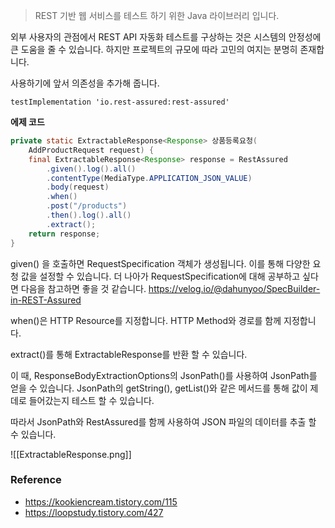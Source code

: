 > REST 기반 웹 서비스를 테스트 하기 위한 Java 라이브러리 입니다. 

외부 사용자의 관점에서 REST API 자동화 테스트를 구상하는 것은 시스템의 안정성에 큰 도움을 줄 수 있습니다. 하지만 프로젝트의 규모에 따라 고민의 여지는 분명히 존재합니다.

사용하기에 앞서 의존성을 추가해 줍니다. 
```
testImplementation 'io.rest-assured:rest-assured'
```

**에제 코드** 
```java
private static ExtractableResponse<Response> 상품등록요청(  
    AddProductRequest request) {  
    final ExtractableResponse<Response> response = RestAssured
		.given().log().all()  
        .contentType(MediaType.APPLICATION_JSON_VALUE)  
        .body(request)  
        .when()  
        .post("/products")  
        .then().log().all()
        .extract();  
    return response;  
}
```

given() 을 호출하면 RequestSpecification 객체가 생성됩니다. 이를 통해 다양한 요청 값을 설정할 수 있습니다.
	더 나아가 RequestSpecification에 대해 공부하고 싶다면 다음을 참고하면 좋을 것 같습니다.
	https://velog.io/@dahunyoo/SpecBuilder-in-REST-Assured

when()은 HTTP Resource를 지정합니다. HTTP Method와 경로를 함께 지정합니다.

extract()를 통해 ExtractableResponse를 반환 할 수 있습니다. 

이 때, ResponseBodyExtractionOptions의 JsonPath()를 사용하여 JsonPath를 얻을 수 있습니다. 
JsonPath의 getString(), getList()와 같은 메서드를 통해 값이 제데로 들어갔는지 테스트 할 수 있습니다. 

따라서 JsonPath와 RestAssured를 함께 사용하여 JSON 파일의 데이터를 추출 할 수 있습니다.

![[ExtractableResponse.png]]


### Reference
- https://kookiencream.tistory.com/115
- https://loopstudy.tistory.com/427